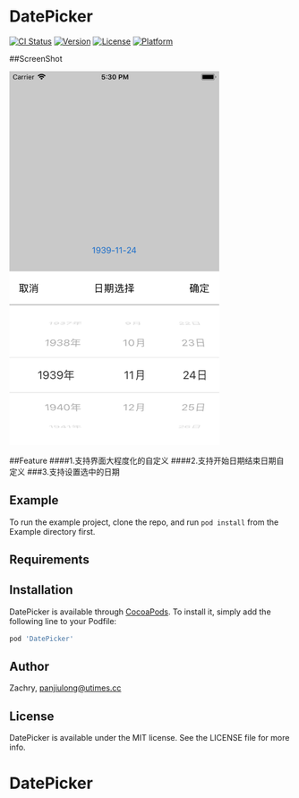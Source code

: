 
# DatePicker

[![CI Status](https://img.shields.io/travis/Zachry/DatePicker.svg?style=flat)](https://travis-ci.org/Zachry/DatePicker)
[![Version](https://img.shields.io/cocoapods/v/DatePicker.svg?style=flat)](https://cocoapods.org/pods/DatePicker)
[![License](https://img.shields.io/cocoapods/l/DatePicker.svg?style=flat)](https://cocoapods.org/pods/DatePicker)
[![Platform](https://img.shields.io/cocoapods/p/DatePicker.svg?style=flat)](https://cocoapods.org/pods/DatePicker)


##ScreenShot

<img src="https://github.com/panjiulong/DatePicker/blob/master/Simulator%20Screen%20Shot%20-%20iPhone%206.png" width="375" alt="ScreenShot"/>

##Feature
####1.支持界面大程度化的自定义
####2.支持开始日期结束日期自定义
###3.支持设置选中的日期


## Example

To run the example project, clone the repo, and run `pod install` from the Example directory first.



## Requirements

## Installation

DatePicker is available through [CocoaPods](https://cocoapods.org). To install
it, simply add the following line to your Podfile:

```ruby
pod 'DatePicker'
```

## Author

Zachry, panjiulong@utimes.cc

## License

DatePicker is available under the MIT license. See the LICENSE file for more info.

# DatePicker
